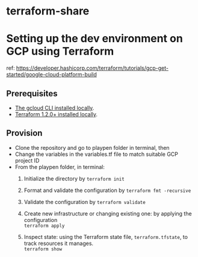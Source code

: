 # terraform-share
# Setting up the dev environment on GCP using Terraform

ref: https://developer.hashicorp.com/terraform/tutorials/gcp-get-started/google-cloud-platform-build

## Prerequisites
 * [The gcloud CLI installed locally](https://cloud.google.com/sdk/docs/install).
 * [Terraform 1.2.0+ installed locally](https://developer.hashicorp.com/terraform/tutorials/aws-get-started/install-cli).

## Provision
 * Clone the repository and go to playpen folder in terminal, then
 * Change the variables in the variables.tf file to match suitable GCP project ID
 * From the playpen folder, in terminal:
   1. Initialize the directory by 
    ```terraform init```
   2. Format and validate the configuration by 
    ```terraform fmt -recursive```
   3. Validate the configuration by 
   ```terraform validate```

   4. Create new infrastructure or changing existing one: by applying the configuration  
      ```terraform apply```

   5. Inspect state: using the Terraform state file, `terraform.tfstate`, to track resources it manages.   
      ```terraform show```

